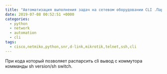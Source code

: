 ```yaml
---
title: "Автоматизация выполнения задач на сетевом оборудовании CLI .Парсим вывод информации о свитче."
date: 2019-07-08 00:52:51 +0000
categories:
  - python
  - network
  - automation
  - cli
tags:
  - cisco,netmiko,python,snr,d-link,mikrotik,telnet,ssh,cli
---
```


При кода который позволяет распарсить cli вывод   с коммутора комманды sh version/sh switch.



